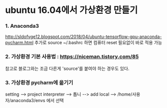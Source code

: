 # ubuntu 16.04에서 가상환경 만들기


### 1. Anaconda3 
http://sldofvge12.blogspot.com/2018/04/ubuntu-tensorflow-gpu-anaconda-pycharm.html
추가로 source ~/.bashrc 하면 컴퓨터 reset 필요없이 바로 적용 가능

### 2. 가상환경 기본 사용법     : https://niceman.tistory.com/85
참고로 블로그와는 조금 다른게 'source'를 붙여야 하는 경우도 있다.

### 3. 가상환경 pycharm에 옮기기
setting --> project interpreter --> 톱니 --> add local --> /home/사용자/anaconda3/envs 에서 선택

